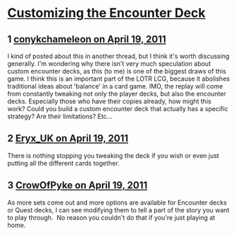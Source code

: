 # [Customizing the Encounter Deck](https://community.fantasyflightgames.com/topic/45439-customizing-the-encounter-deck/)

## 1 [conykchameleon on April 19, 2011](https://community.fantasyflightgames.com/topic/45439-customizing-the-encounter-deck/?do=findComment&comment=455800)

I kind of posted about this in another thread, but I think it's worth discussing generally. I'm wondering why there isn't very much speculation about custom encounter decks, as this (to me) is one of the biggest draws of this game. I think this is an important part of the LOTR LCG, because it abolishes traditional ideas about 'balance' in a card game. IMO, the replay will come from constantly tweaking not only the player decks, but also the encounter decks. Especially those who have their copies already, how might this work? Could you build a custom encounter deck that actually has a specific strategy? Are their limitations? Etc...

## 2 [Eryx_UK on April 19, 2011](https://community.fantasyflightgames.com/topic/45439-customizing-the-encounter-deck/?do=findComment&comment=455825)

There is nothing stopping you tweaking the deck if you wish or even just putting all the different cards together. 

## 3 [CrowOfPyke on April 19, 2011](https://community.fantasyflightgames.com/topic/45439-customizing-the-encounter-deck/?do=findComment&comment=455920)

As more sets come out and more options are available for Encounter decks or Quest decks, I can see modifying them to tell a part of the story you want to play through.  No reason you couldn't do that if you're just playing at home.

